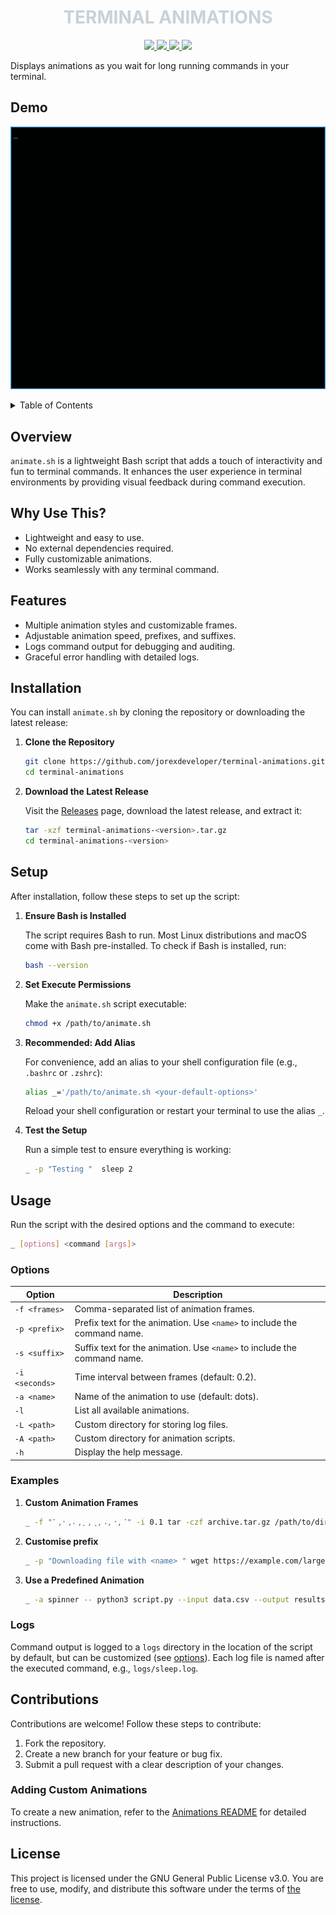 <h1 align="center" style="color:#C9D1D9;">TERMINAL ANIMATIONS</h1>

<p align="center">
	<a href="https://github.com/jorexdeveloper/terminal-animations/stargazers" title="View Stargazers">
		<img
			src="https://img.shields.io/github/stars/jorexdeveloper/terminal-animations?colorA=0D1117&colorB=58A6FF&style=for-the-badge">
	</a>
	<a href="https://github.com/jorexdeveloper/terminal-animations/issues" title="View Issues">
		<img
			src="https://img.shields.io/github/issues/jorexdeveloper/terminal-animations?colorA=0D1117&colorB=F85149&style=for-the-badge">
	</a>
	<a href="https://github.com/jorexdeveloper/terminal-animations/contributors" title="View Contributors">
		<img
			src="https://img.shields.io/github/contributors/jorexdeveloper/terminal-animations?colorA=0D1117&colorB=2EA043&style=for-the-badge">
	</a>
    <a href="https://github.com/jorexdeveloper/terminal-animations/releases" title="View Releases">
        <img src="https://img.shields.io/github/v/release/jorexdeveloper/terminal-animations?style=for-the-badge">
    </a>
</p>

Displays animations as you wait for long running commands in your terminal.

## Demo

![Demo of animate.sh](./demo.gif)

<details>
    <summary>Table of Contents</summary>
    <ul>
        <li><a href="#overview" title="Go to Overview">Overview</a></li>
        <li><a href="#why-use-this" title="Go to Why Use This?">Why Use This?</a></li>
        <li><a href="#features" title="Go to Features">Features</a></li>
        <li><a href="#installation" title="Go to Installation">Installation</a></li>
        <li><a href="#setup" title="Go to Setup">Setup</a></li>
        <li><a href="#usage" title="Go to Usage">Usage</a>
            <ul>
                <li><a href="#options" title="Go to Options">Options</a></li>
                <li><a href="#examples" title="Go to Examples">Examples</a></li>
            </ul>
        </li>
        <li><a href="#demo" title="Go to Demo">Demo</a></li>
        <li><a href="#logs" title="Go to Logs">Logs</a></li>
        <li><a href="#error-handling" title="Go to Error Handling">Error Handling</a></li>
        <li><a href="#contributions" title="Go to Contributions">Contributions</a></li>
        <li><a href="#license" title="Go to License">License</a></li>
    </ul>
</details>

## Overview

`animate.sh` is a lightweight Bash script that adds a touch of interactivity and fun to terminal commands. It enhances the user experience in terminal environments by providing visual feedback during command execution.

## Why Use This?

-   Lightweight and easy to use.
-   No external dependencies required.
-   Fully customizable animations.
-   Works seamlessly with any terminal command.

## Features

-   Multiple animation styles and customizable frames.
-   Adjustable animation speed, prefixes, and suffixes.
-   Logs command output for debugging and auditing.
-   Graceful error handling with detailed logs.

## Installation

You can install `animate.sh` by cloning the repository or downloading the latest release:

1. **Clone the Repository**

    ```bash
    git clone https://github.com/jorexdeveloper/terminal-animations.git
    cd terminal-animations
    ```

2. **Download the Latest Release**

    Visit the [Releases](https://github.com/jorexdeveloper/terminal-animations/releases "View Releases") page, download the latest release, and extract it:

    ```bash
    tar -xzf terminal-animations-<version>.tar.gz
    cd terminal-animations-<version>
    ```

## Setup

After installation, follow these steps to set up the script:

1. **Ensure Bash is Installed**

    The script requires Bash to run. Most Linux distributions and macOS come with Bash pre-installed. To check if Bash is installed, run:

    ```bash
    bash --version
    ```

2. **Set Execute Permissions**

    Make the `animate.sh` script executable:

    ```bash
    chmod +x /path/to/animate.sh
    ```

3. **Recommended: Add Alias**

    For convenience, add an alias to your shell configuration file (e.g., `.bashrc` or `.zshrc`):

    ```bash
    alias _='/path/to/animate.sh <your-default-options>'
    ```

    Reload your shell configuration or restart your terminal to use the alias `_`.

4. **Test the Setup**

    Run a simple test to ensure everything is working:

    ```bash
    _ -p "Testing "  sleep 2
    ```

## Usage

Run the script with the desired options and the command to execute:

```bash
_ [options] <command [args]>
```

### Options

| Option         | Description                                                              |
| -------------- | ------------------------------------------------------------------------ |
| `-f <frames>`  | Comma-separated list of animation frames.                                |
| `-p <prefix>`  | Prefix text for the animation. Use `<name>` to include the command name. |
| `-s <suffix>`  | Suffix text for the animation. Use `<name>` to include the command name. |
| `-i <seconds>` | Time interval between frames (default: 0.2).                             |
| `-a <name>`    | Name of the animation to use (default: dots).                            |
| `-l`           | List all available animations.                                           |
| `-L <path>`    | Custom directory for storing log files.                                  |
| `-A <path>`    | Custom directory for animation scripts.                                  |
| `-h`           | Display the help message.                                                |

### Examples

1. **Custom Animation Frames**

    ```bash
    _ -f "⠁,⠂,⠄,⡀,⢀,⠠,⠐,⠈" -i 0.1 tar -czf archive.tar.gz /path/to/directory
    ```

2. **Customise prefix**

    ```bash
    _ -p "Downloading file with <name> " wget https://example.com/largefile.zip
    ```

3. **Use a Predefined Animation**

    ```bash
    _ -a spinner -- python3 script.py --input data.csv --output results.json
    ```

### Logs

Command output is logged to a `logs` directory in the location of the script by default, but can be customized (see [options](#options "Go to Options")). Each log file is named after the executed command, e.g., `logs/sleep.log`.

## Contributions

Contributions are welcome! Follow these steps to contribute:

1. Fork the repository.
2. Create a new branch for your feature or bug fix.
3. Submit a pull request with a clear description of your changes.

### Adding Custom Animations

To create a new animation, refer to the [Animations README](./ANIMATIONS.md "View Animations README") for detailed instructions.

## License

This project is licensed under the GNU General Public License v3.0. You are free to use, modify, and distribute this software under the terms of [the license](./LICENSE "View the license").
